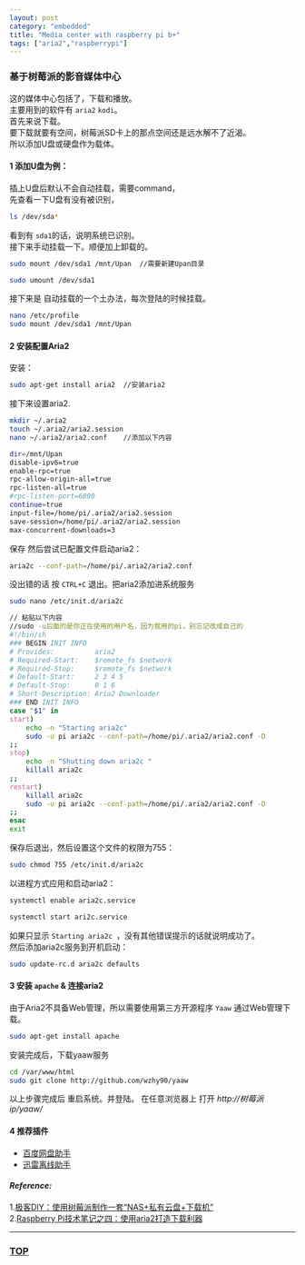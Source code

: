 ```yaml
---
layout: post
category: "embedded"
title: "Media center with raspberry pi b+"
tags: ["aria2","raspberrypi"]
---
```



### 基于树莓派的影音媒体中心  

<a name="top"></a>

这的媒体中心包括了，下载和播放。  
主要用到的软件有 `aria2` `kodi`。  
首先来说下载。  
要下载就要有空间，树莓派SD卡上的那点空间还是远水解不了近渴。  
所以添加U盘或硬盘作为载体。  

#### 1 添加U盘为例：  
插上U盘后默认不会自动挂载，需要command，  
先查看一下U盘有没有被识别，  

```bash
ls /dev/sda*
```

看到有 `sda1`的话，说明系统已识别。  
接下来手动挂载一下。顺便加上卸载的。  

```bash
sudo mount /dev/sda1 /mnt/Upan  //需要新建Upan目录

sudo umount /dev/sda1
```

接下来是 自动挂载的一个土办法，每次登陆的时候挂载。  

```bash
nano /etc/profile
sudo mount /dev/sda1 /mnt/Upan
```

#### 2 安装配置Aria2

安装：  

```bash
sudo apt-get install aria2  //安装aria2
```

接下来设置aria2.  

```bash
mkdir ~/.aria2
touch ~/.aria2/aria2.session
nano ~/.aria2/aria2.conf    //添加以下内容

dir=/mnt/Upan
disable-ipv6=true
enable-rpc=true
rpc-allow-origin-all=true
rpc-listen-all=true
#rpc-listen-port=6800
continue=true
input-file=/home/pi/.aria2/aria2.session 
save-session=/home/pi/.aria2/aria2.session 
max-concurrent-downloads=3

```

保存 然后尝试已配置文件启动aria2：  

```bash
aria2c --conf-path=/home/pi/.aria2/aria2.conf
```

没出错的话 按 `CTRL+C` 退出。把aria2添加进系统服务  

```bash
sudo nano /etc/init.d/aria2c

// 粘贴以下内容
//sudo -u后面的是你正在使用的用户名，因为我用的pi，别忘记改成自己的
#!/bin/sh
### BEGIN INIT INFO
# Provides:          aria2
# Required-Start:    $remote_fs $network
# Required-Stop:     $remote_fs $network
# Default-Start:     2 3 4 5
# Default-Stop:      0 1 6
# Short-Description: Aria2 Downloader
### END INIT INFO
case "$1" in
start)
    echo -n "Starting aria2c"
    sudo -u pi aria2c --conf-path=/home/pi/.aria2/aria2.conf -D 
;;
stop)
    echo -n "Shutting down aria2c "
    killall aria2c
;;
restart)
    killall aria2c
    sudo -u pi aria2c --conf-path=/home/pi/.aria2/aria2.conf -D
;;
esac
exit
```

保存后退出，然后设置这个文件的权限为755：  

```bash
sudo chmod 755 /etc/init.d/aria2c
```

以进程方式应用和启动aria2：  

```bash
systemctl enable aria2c.service 

systemctl start ari2c.service
```

如果只显示 `Starting aria2c `，没有其他错误提示的话就说明成功了。  
然后添加aria2c服务到开机启动：  

```bash
sudo update-rc.d aria2c defaults
```

#### 3 安装 `apache` & 连接aria2

由于Aria2不具备Web管理，所以需要使用第三方开源程序 `Yaaw` 通过Web管理下载。  

```bash
sudo apt-get install apache
```

安装完成后，下载yaaw服务

```bash
cd /var/www/html
sudo git clone http://github.com/wzhy90/yaaw
```

以上步骤完成后 重启系统。并登陆。
在任意浏览器上 打开 *http://树莓派ip/yaaw/*

#### 4 推荐插件

* [百度网盘助手](https://chrome.google.com/webstore/detail/baiduexporter/mjaenbjdjmgolhoafkohbhhbaiedbkno)
* [迅雷离线助手](https://chrome.google.com/webstore/detail/thunderlixianassistant/eehlmkfpnagoieibahhcghphdbjcdmen)


#### *Reference:*  

1.[极客DIY：使用树莓派制作一套“NAS+私有云盘+下载机”](http://www.tuicool.com/articles/BjUNFbq)  
2.[Raspberry Pi技术笔记之四：使用aria2打造下载利器](http://pagebrin.com/2014/04/raspberry-pi技术笔记之四：使用aria2打造下载利器/)  


- - - 

### [TOP](#top)
